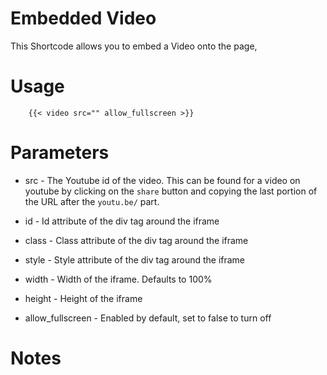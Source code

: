 
# Embedded Video
This Shortcode allows you to embed a Video onto the page,

# Usage
```
	{{< video src="" allow_fullscreen >}}
```

# Parameters
* src - The Youtube id of the video.
	This can be found for a video on youtube by clicking on the `share`
		button and copying the last portion of the URL after the
		`youtu.be/` part.  

* id - Id attribute of the div tag around the iframe
* class - Class attribute of the div tag around the iframe
* style - Style attribute of the div tag around the iframe
* width - Width of the iframe. Defaults to 100%
* height - Height of the iframe

* allow_fullscreen - Enabled by default, set to false to turn off

# Notes

